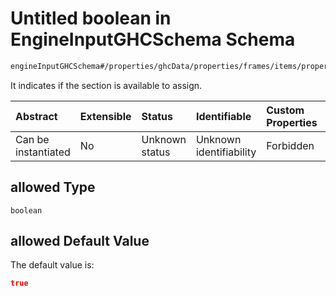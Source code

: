 # Untitled boolean in EngineInputGHCSchema Schema

```txt
engineInputGHCSchema#/properties/ghcData/properties/frames/items/properties/sections/items/properties/allowed
```

It indicates if the section is available to assign.

| Abstract            | Extensible | Status         | Identifiable            | Custom Properties | Additional Properties | Access Restrictions | Defined In                                                        |
| :------------------ | :--------- | :------------- | :---------------------- | :---------------- | :-------------------- | :------------------ | :---------------------------------------------------------------- |
| Can be instantiated | No         | Unknown status | Unknown identifiability | Forbidden         | Allowed               | none                | [ghc.schema.json*](../out/ghc.schema.json "open original schema") |

## allowed Type

`boolean`

## allowed Default Value

The default value is:

```json
true
```
